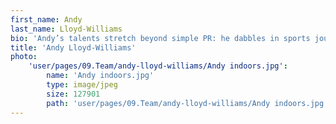```yaml
---
first_name: Andy
last_name: Lloyd-Williams
bio: 'Andy’s talents stretch beyond simple PR: he dabbles in sports journalism, is a published author and lends his support to a multitude of obscure football teams and bands. As he’s learning to speak Italian, trips to cafes and restaurants with Andy can sometimes involve slightly fractured, hand gesture-led conversations with staff as he tests out his skills. Back in his native English, Andy excels at presenting complicated concepts in an easy-to-digest way, from data analysis and customer communications to outsourcing and supply chain management.'
title: 'Andy Lloyd-Williams'
photo:
    'user/pages/09.Team/andy-lloyd-williams/Andy indoors.jpg':
        name: 'Andy indoors.jpg'
        type: image/jpeg
        size: 127901
        path: 'user/pages/09.Team/andy-lloyd-williams/Andy indoors.jpg'
---
```


